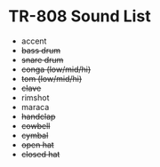 # TR-808 Sound List
- accent
- ~~bass drum~~
- ~~snare drum~~
- ~~conga (low/mid/hi)~~
- ~~tom (low/mid/hi)~~
- ~~clave~~
- rimshot
- maraca
- ~~handclap~~
- ~~cowbell~~
- ~~cymbal~~
- ~~open hat~~
- ~~closed hat~~